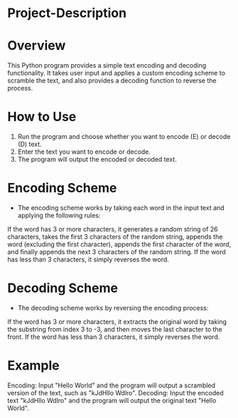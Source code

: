 # Project-Description

# Overview
This Python program provides a simple text encoding and decoding functionality. It takes user input and applies a custom encoding scheme to scramble the text, and also provides a decoding function to reverse the process.

# How to Use
1. Run the program and choose whether you want to encode (E) or decode (D) text. <br>
2. Enter the text you want to encode or decode. <br>
3. The program will output the encoded or decoded text. <br>

# Encoding Scheme <br>
- The encoding scheme works by taking each word in the input text and applying the following rules: <br>

If the word has 3 or more characters, it generates a random string of 26 characters, takes the first 3 characters of the random string, appends the word (excluding the first character), appends the first character of the word, and finally appends the next 3 characters of the random string.
If the word has less than 3 characters, it simply reverses the word. <br>

# Decoding Scheme
- The decoding scheme works by reversing the encoding process:

If the word has 3 or more characters, it extracts the original word by taking the substring from index 3 to -3, and then moves the last character to the front.
If the word has less than 3 characters, it simply reverses the word. <br>

# Example
Encoding: Input "Hello World" and the program will output a scrambled version of the text, such as "kJdHllo Wdlro".
Decoding: Input the encoded text "kJdHllo Wdlro" and the program will output the original text "Hello World".
